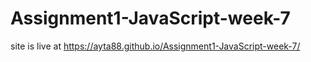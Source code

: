 # Assignment1-JavaScript-week-7
site is live at https://ayta88.github.io/Assignment1-JavaScript-week-7/
